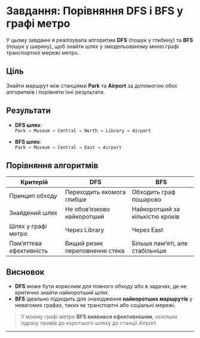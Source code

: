 # Завдання: Порівняння DFS і BFS у графі метро

У цьому завданні я реалізувала алгоритми **DFS** (пошук у глибину) та **BFS** (пошук у ширину), щоб знайти шлях у змодельованому мною графі транспортної мережі метро.

## Ціль

Знайти маршрут між станціями **Park** та **Airport** за допомогою обох алгоритмів і порівняти їхні результати.

## Результати

- **DFS шлях**:  
  `Park → Museum → Central → North → Library → Airport`

- **BFS шлях**:  
  `Park → Museum → Central → East → Airport`

## Порівняння алгоритмів

| Критерій                | DFS                                   | BFS                                    |
|-------------------------|---------------------------------------|----------------------------------------|
| Принцип обходу          | Переходить якомога глибше             | Обходить граф пошарово                 |
| Знайдений шлях          | Не обов’язково найкоротший            | Найкоротший за кількістю кроків        |
| Шлях у графі метро      | Через Library                         | Через East                             |
| Пам’яттєва ефективність | Вищий ризик переповнення стека        | Більше пам’яті, але стабільніше        |

## Висновок

- **DFS** може бути корисним для повного обходу або в задачах, де не критично знайти найкоротший шлях.
- **BFS** ідеально підходить для знаходження **найкоротших маршрутів** у невагомих графах, таких як транспортні або соціальні мережі.

> У моєму графі метро **BFS виявився ефективнішим**, оскільки одразу привів до коротшого шляху до станції Airport.

---
